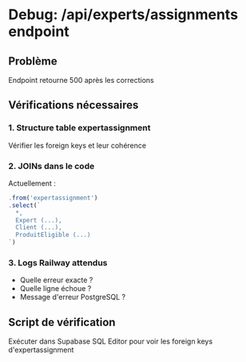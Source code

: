 # Debug: /api/experts/assignments endpoint

## Problème
Endpoint retourne 500 après les corrections

## Vérifications nécessaires

### 1. Structure table expertassignment
Vérifier les foreign keys et leur cohérence

### 2. JOINs dans le code
Actuellement :
```typescript
.from('expertassignment')
.select(`
  *,
  Expert (...),
  Client (...),
  ProduitEligible (...)
`)
```

### 3. Logs Railway attendus
- Quelle erreur exacte ?
- Quelle ligne échoue ?
- Message d'erreur PostgreSQL ?

## Script de vérification
Exécuter dans Supabase SQL Editor pour voir les foreign keys d'expertassignment

